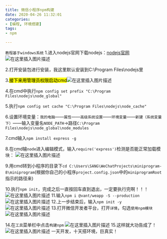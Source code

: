 ```yaml
---
title: 微信小程序npm构建
date: 2020-04-26 11:32:01
categories:
- [编程, 环境搭建]
tags:
- npm

---
```


`教程基于windows系统`
1.进入nodejs官网下载nodejs：[nodejs官网](http://nodejs.cn/download/)![在这里插入图片描述](https://img-blog.csdnimg.cn/2020041721064050.png?x-oss-process=image/watermark,type_ZmFuZ3poZW5naGVpdGk,shadow_10,text_aHR0cHM6Ly9ibG9nLmNzZG4ubmV0L3FxXzQwNjc3MzE3,size_16,color_FFFFFF,t_70)

2.打开安装包进行安装，我这里默认安装到C:\Program Files\nodejs里

<!--more-->

3.<mark>接下来用管理员权限启动cmd</mark>![在这里插入图片描述](https://img-blog.csdnimg.cn/20200417210900467.png?x-oss-process=image/watermark,type_ZmFuZ3poZW5naGVpdGk,shadow_10,text_aHR0cHM6Ly9ibG9nLmNzZG4ubmV0L3FxXzQwNjc3MzE3,size_16,color_FFFFFF,t_70)

 4.在cmd中执行`npm config set prefix "C:\Program Files\nodejs\node_global"`

5.执行`npm config set cache "C:\Program Files\nodejs\node_cache"`

6.设置环境变量：`我的电脑`——`属性`——`高级系统设置`——`环境变量`——`新建（系统变量下）`——输入变量名`NODE_PATH`->路径`C:\Program Files\nodejs\node_global\node_modules`

7.cmd输入`npm install express -g`

8.在cmd输`node`进入编辑模式，输入`require('express')`检测是否能正常加载模块：
 ![在这里插入图片描述](https://img-blog.csdnimg.cn/20200417214117514.png?x-oss-process=image/watermark,type_ZmFuZ3poZW5naGVpdGk,shadow_10,text_aHR0cHM6Ly9ibG9nLmNzZG4ubmV0L3FxXzQwNjc3MzE3,size_16,color_FFFFFF,t_70)

 9.用cmd转到小程序的目录下`cd C:\Users\SANG\WeChatProjects\miniprogram-8\miniprogram`(根据你自己的小程序`project.config.json`中的`miniprogramRoot`指示的路径来)


10.执行`npm init`，完成之后一直按<kbd>回车</kbd>直到退出，一定要执行完啊！！！
![在这里插入图片描述](https://img-blog.csdnimg.cn/20200417220113513.png?x-oss-process=image/watermark,type_ZmFuZ3poZW5naGVpdGk,shadow_10,text_aHR0cHM6Ly9ibG9nLmNzZG4ubmV0L3FxXzQwNjc3MzE3,size_16,color_FFFFFF,t_70)
11.输入`npm i @vant/weapp -S --production`
![在这里插入图片描述](https://img-blog.csdnimg.cn/20200417214712987.png)
12.上一步结束后，输入`npm init -y`
![在这里插入图片描述](https://img-blog.csdnimg.cn/20200417214823769.png?x-oss-process=image/watermark,type_ZmFuZ3poZW5naGVpdGk,shadow_10,text_aHR0cHM6Ly9ibG9nLmNzZG4ubmV0L3FxXzQwNjc3MzE3,size_16,color_FFFFFF,t_70)
13.打开微信开发者平台，打开`详情`，勾选`使用npm模块`
![在这里插入图片描述](https://img-blog.csdnimg.cn/20200417212710879.png?x-oss-process=image/watermark,type_ZmFuZ3poZW5naGVpdGk,shadow_10,text_aHR0cHM6Ly9ibG9nLmNzZG4ubmV0L3FxXzQwNjc3MzE3,size_16,color_FFFFFF,t_70)

14.在`工具`菜单栏中点击`构建npm`
![在这里插入图片描述](https://img-blog.csdnimg.cn/20200417212851318.png?x-oss-process=image/watermark,type_ZmFuZ3poZW5naGVpdGk,shadow_10,text_aHR0cHM6Ly9ibG9nLmNzZG4ubmV0L3FxXzQwNjc3MzE3,size_16,color_FFFFFF,t_70)
15.这样就大功告成了！
![在这里插入图片描述](https://img-blog.csdnimg.cn/2020041722053894.png?x-oss-process=image/watermark,type_ZmFuZ3poZW5naGVpdGk,shadow_10,text_aHR0cHM6Ly9ibG9nLmNzZG4ubmV0L3FxXzQwNjc3MzE3,size_16,color_FFFFFF,t_70)
一天开发，十天搭环境，巨真实！